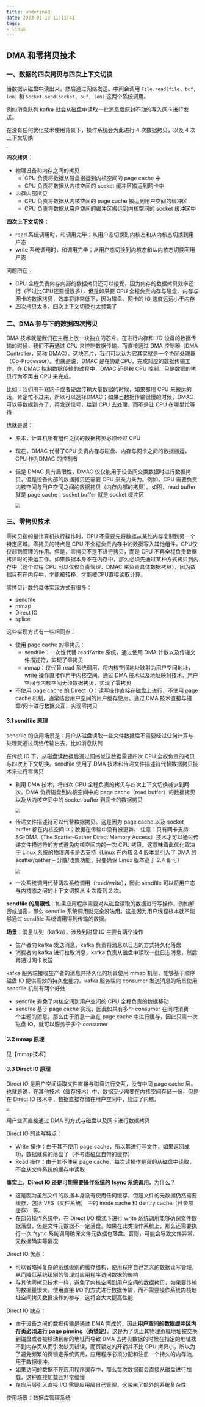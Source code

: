 ```yaml
---
title: undefined
date: 2023-01-19 11:11:41
tags:
- linux
---
```


## DMA 和零拷贝技术

### 一、数据的四次拷贝与四次上下文切换

当数据从磁盘中读出来，然后通过网络发送。中间会调用 `File.read(file, buf, len)` 和 `Socket.send(socket, buf, len)` 这两个系统调用。

例如消息队列 kafka 就会从磁盘中读取一批消息后原封不动的写入网卡进行发送。

在没有任何优化技术使用背景下，操作系统会为此进行 4 次数据拷贝，以及 4 次上下文切换

<img src="./image/数据四次拷贝和四次上下文切换.jpg" style="zoom:24%;" />

**四次拷贝**：

- 物理设备和内存之间的拷贝
    - CPU 负责将数据从磁盘搬运到内核空间的 page cache 中
    - CPU 负责将数据从内核空间的 socket 缓冲区搬运到网卡中
- 内存内部拷贝
    - CPU 负责将数据从内核空间的 page cache 搬运到用户空间的缓冲区
    - CPU 负责将数据从用户空间的缓冲区搬运到内核空间的 socket 缓冲区中

**四次上下文切换**：

- read 系统调用时，和调用完毕；从用户态切换到内核态和从内核态切换到用户态
- write 系统调用时，和调用完毕；从用户态切换到内核态和从内核态切换回用户态

问题所在：

- CPU 全程负责内存内部的数据拷贝还可以接受，因为内存的数据拷贝效率还行（不过比CPU还要慢很多），但是如果要 CPU 全程负责内存与磁盘、内存与网卡的数据拷贝，效率将非常低下，因为磁盘、网卡的 IO 速度远远小于内存
- 四次拷贝太多，四次上下文切换也太频繁了

### 二、DMA 参与下的数据四次拷贝

DMA 技术就是我们在主板上放一块独立的芯片。在进行内存和 I/O 设备的数据传输的时候，我们不再通过 CPU 来控制数据传输，而直接通过 DMA 控制器（DMA Controller，简称 DMAC）。这块芯片，我们可以认为它其实就是一个协同处理器（Co-Processor）。也就是说，DMAC 是在协助CPU，完成对应的数据传输工作。在 DMAC 控制数据传输的过程中，DMAC 还是被 CPU 控制，只是数据的拷贝行为不再由 CPU 来完成。

比如：我们用千兆网卡或者硬盘传输大量数据的时候，如果都用 CPU 来搬运的话，肯定忙不过来，所以可以选择DMAC；如果当数据传输很慢的时候，DMAC可以等数据到齐了，再发送信号，给到 CPU 去处理，而不是让 CPU 在哪里忙等待

也就是说：

- 原本，计算机所有组件之间的数据拷贝必须经过 CPU

- 现在，DMAC 代替了CPU 负责内存与磁盘、内存与网卡之间的数据搬运，CPU 作为DMAC 的控制者

- 但是 DMAC 具有局限性，DMAC 仅仅能用于设备间交换数据时进行数据拷贝，但是设备内部的数据拷贝还需要 CPU 来亲力亲为。例如，CPU 需要负责内核空间与用户空间之间的数据拷贝（内存内部的拷贝）。如图，read buffer 就是 page cache；socket buffer 就是 socket 缓冲区

    <img src="./image/DMAC和CPU区别.png" style="zoom:70%;" />

### 三、零拷贝技术

零拷贝指的是计算机执行操作时，CPU 不需要先将数据从某处内存复制到另一个特定区域。零拷贝的特点是 CPU 不全程负责内存中的数据写入其他组件，CPU仅仅起到管理的作用。但是，零拷贝不是不进行拷贝，而是 CPU 不再全程负责数据拷贝时的搬运工作。如果数据本身不在内存中，那么必须先通过某种方式拷贝到内存中（这个过程 CPU 可以仅仅负责管理，DMAC 来负责具体数据拷贝），因为数据只有在内存中，才能被转移，才能被CPU直接读取计算。

零拷贝计数的具体实现方式有很多：

- sendfile
- mmap
- Direct IO
- splice

这些实现方式有一些相同点：

- 使用 page cache 的零拷贝：
    - sendfile：一次性代替 read/write 系统，通过使用 DMA 计数以及传递文件描述符，实现了零拷贝
    - mmap：仅代替 read 系统调用，将内核空间地址映射为用户空间地址，write 操作直接作用于内核空间。通过 DMA 技术以及地址映射技术，用户空间与内核空间无须数据拷贝，实现了零拷贝
- 不使用 page cache 的 Direct IO：读写操作直接在磁盘上进行，不使用 page cache 机制，通常结合用户空间的用户缓存使用。通过 DMA 技术直接与磁盘/网卡进行数据交互，实现零拷贝

#### 3.1 sendfile 原理

sendfile 的应用场景是：用户从磁盘读取一些文件数据后不需要经过任何计算与处理就通过网络传输出去，比如消息队列

在传统 IO 下，从磁盘读数据后通过网络发送数据需要四次 CPU 全权负责的拷贝与四次上下文切换。sendfile 使用了 DMA 技术和传递文件描述符代替数据拷贝技术来进行零拷贝

- 利用 DMA 技术，将四次 CPU 全程负责的拷贝与四次上下文切换减少到两次。DMA 负责磁盘到内核空间中的 page cache（read buffer）的数据拷贝以及从内核空间中的 socket buffer 到网卡的数据拷贝

    <img src="./image/sendfile使用DMA技术.jpg" style="zoom:67%;" />

- 传递文件描述符可以代替数据拷贝。这是因为 page cache 以及 socket buffer 都在内核空间中；数据在传输中没有被更新。
    注意：只有网卡支持 SG-DMA（The Scatter-Gather Direct Memory Access）技术才可以通过传递文件描述符的方式避免内核空间内的一次 CPU 拷贝。这意味着此优化取决于 Linux 系统的物理网卡是否支持（Linux 在内核 2.4 版本里引入了 DMA 的 scatter/gather – 分散/收集功能，只要确保 Linux 版本高于 2.4 即可）

    <img src="./image/sendfile使用文件描述符代替数据拷贝.jpg" style="zoom:70%;" />

- 一次系统调用代替两次系统调用（read/write），因此 sendfile 可以将用户态与内核态之间的上下文切换从 4 次降到 2 次。

**sendfile 的局限性**：如果应用程序需要对从磁盘读取的数据进行写操作，例如解密或加密，那么 sendfile 系统调用就完全没法用。这是因为用户线程根本就不能够通过 sendfile 系统调用得到传输的数据。

**场景**：消息队列（kafka），涉及到磁盘 IO 主要有两个操作

- 生产者向 kafka 发送消息，kafka 负责将消息以日志的方式持久化落盘
- 消费者向 kafka 进行拉取消息，kafka 负责从磁盘中读取一批日志消息，然后再通过网卡发送

kafka 服务端接收生产者的消息并持久化的场景使用 mmap 机制，能够基于顺序磁盘 IO 提供高效的持久化能力。kafka 服务端向 consumer 发送消息的场景使用 sendfile 机制有两个好处：

- sendfile 避免了内核空间到用户空间的 CPU 全程负责的数据移动
- sendfile 基于 page cache 实现，因此如果有多个 consumer 在同时消费一个主题的消息，那么由于消息一直在 page cache 中进行缓存，因此只需一次磁盘 IO，就可以服务于多个 consumer 

#### 3.2 mmap 原理

见【mmap技术】

#### 3.3 Direct IO 原理

Direct IO 是用户空间读取文件直接与磁盘进行交互，没有中间 page cache 层。也就是说，在其他技术（缓存技术）中，数据至少需要在内核空间存储一份，但是在 Direct IO 技术中，数据直接存储在用户空间中，绕过了内核。

<img src="./image/directIO.jpg" style="zoom:50%;" />

用户空间直接通过 DMA 的方式与磁盘以及网卡进行数据拷贝

Direct IO 的读写特点：

- Write 操作：由于其不使用 page cache，所以其进行写文件，如果返回成功，数据就真的落盘了（不考虑磁盘自带的缓存）
- Read 操作：由于其不使用 page cache，每次读操作是真的从磁盘中读取，不会从文件系统的缓存中读取

**事实上，Direct IO 还是可能需要操作系统的 fsync 系统调用**，为什么？

- 这是因为虽然文件的数据本身没有使用任何缓存，但是文件的元数据仍然需要缓存，包括 VFS（文件系统） 中的 inode cache 和 dentry cache（目录项缓存） 等。
- 在部分操作系统中，在 Direct I/O 模式下进行 write 系统调用能够确保文件数据落盘，但是文件元数据不一定落盘。如果在此类操作系统上，那么还需要执行一次 fsync 系统调用确保文件元数据也落盘。否则，可能会导致文件异常、元数据确实等情况

Direct IO 优点：

- 可以省略掉复杂的系统级别的缓存结构，使用程序自己定义的数据读写管理，从而降低系统级别的管理对应用程序访问数据的影响
- 与其他零拷贝技术一样，避免了内核空间到用户空间的数据拷贝，如果要传输的数据量很大，使用直接 I/O 的方式进行数据传输，而不需要操作系统内核地址空间拷贝数据操作的参与，这将会大大提高性能

Direct IO 缺点：

- 由于设备之间的数据传输是通过 DMA 完成的，因此**用户空间的数据缓冲区内存页必须进行 page pinning（页锁定）**，这是为了防止其物理页框地址被交换到磁盘或者被移动到新的地址而导致 DMA 去拷贝数据的时候在指定的地址找不到内存页从而引发缺页错误，而页锁定的开销并不比 CPU 拷贝小，所以为了避免频繁的页锁定系统调用，应用程序必须分配和注册一个持久的内存池，用于数据缓冲。
- 如果访问的数据不在应用程序缓存中，那么每次数据都会直接从磁盘进行加载，这种直接加载会非常缓慢
- 在应用层引入直接 I/O 需要应用层自己管理，这带来了额外的系统复杂性

使用场景：数据库管理系统





























